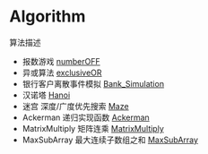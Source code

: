 # Algorithm
算法描述  
  * 报数游戏
        [numberOFF](https://github.com/GXTAO/Algorithm/tree/master/numberOFF)
  * 异或算法
    [exclusiveOR](https://github.com/GXTAO/Algorithm/tree/master/exclusiveOR)
  * 银行客户离散事件模拟
      [Bank_Simulation](https://github.com/GXTAO/Algorithm/tree/master/Bank_Simultaion)
  * 汉诺塔
      [Hanoi](https://github.com/GXTAO/Algorithm/tree/master/Hanoi)
  * 迷宫 深度/广度优先搜索
      [Maze](https://github.com/GXTAO/Algorithm/tree/master/Maze)
  * Ackerman 递归实现函数
      [Ackerman]()
  * MatrixMultiply 矩阵连乘
      [MatrixMultiply](https://github.com/ZPWX/Algorithm/tree/master/MatrixMultiply)
  * MaxSubArray 最大连续子数组之和
      [MaxSubArray](https://github.com/ZPWX/Algorithm/blob/master/MaxSubArray)
